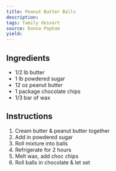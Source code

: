 ```yaml
---
title: Peanut Butter Balls
description: 
tags: family dessert
source: Donna Popham
yield: 
---
```

## Ingredients
- 1/2 lb butter
- 1 lb powdered sugar
- 12 oz peanut butter
- 1 package chocolate chips
- 1/3 bar of wax

## Instructions
1. Cream butter & peanut butter together
2. Add in powdered sugar
3. Roll mixture into balls
4. Refrigerate for 2 hours
5. Melt wax, add choc chips
6. Roll balls in chocolate & let set
